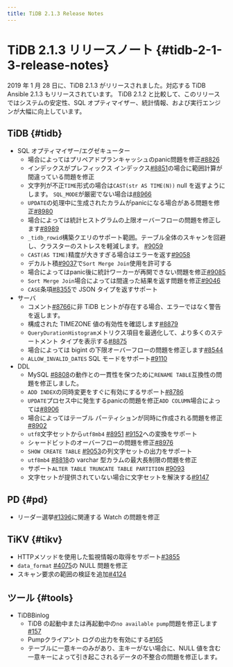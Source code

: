 ```yaml
---
title: TiDB 2.1.3 Release Notes
---
```


# TiDB 2.1.3 リリースノート {#tidb-2-1-3-release-notes}

2019 年 1 月 28 日に、TiDB 2.1.3 がリリースされました。対応する TiDB Ansible 2.1.3 もリリースされています。 TiDB 2.1.2 と比較して、このリリースではシステムの安定性、SQL オプティマイザー、統計情報、および実行エンジンが大幅に向上しています。

## TiDB {#tidb}

-   SQL オプティマイザー/エグゼキューター
    -   場合によってはプリペアドプランキャッシュのpanic問題を修正[#8826](https://github.com/pingcap/tidb/pull/8826)
    -   インデックスがプレフィックス インデックス[#8851](https://github.com/pingcap/tidb/pull/8851)の場合に範囲計算が間違っている問題を修正
    -   文字列が不正`TIME`形式の場合は`CAST(str AS TIME(N))` null を返すようにします。 `SQL_MODE`が厳密でない場合は[#8966](https://github.com/pingcap/tidb/pull/8966)
    -   `UPDATE`の処理中に生成されたカラムがpanicになる場合がある問題を修正[#8980](https://github.com/pingcap/tidb/pull/8980)
    -   場合によっては統計ヒストグラムの上限オーバーフローの問題を修正します[#8989](https://github.com/pingcap/tidb/pull/8989)
    -   `_tidb_rowid`構築クエリのサポート範囲。テーブル全体のスキャンを回避し、クラスターのストレスを軽減します。 [#9059](https://github.com/pingcap/tidb/pull/9059)
    -   `CAST(AS TIME)`精度が大きすぎる場合はエラーを返す[#9058](https://github.com/pingcap/tidb/pull/9058)
    -   デカルト積[#9037](https://github.com/pingcap/tidb/pull/9037)で`Sort Merge Join`使用を許可する
    -   場合によってはpanic後に統計ワーカーが再開できない問題を修正[#9085](https://github.com/pingcap/tidb/pull/9085)
    -   `Sort Merge Join`場合によっては間違った結果を返す問題を修正[#9046](https://github.com/pingcap/tidb/pull/9046)
    -   `CASE`条項[#8355](https://github.com/pingcap/tidb/pull/8355)で JSON タイプを返すサポート
-   サーバ
    -   コメント[#8766](https://github.com/pingcap/tidb/pull/8766)に非 TiDB ヒントが存在する場合、エラーではなく警告を返します。
    -   構成された TIMEZONE 値の有効性を確認します[#8879](https://github.com/pingcap/tidb/pull/8879)
    -   `QueryDurationHistogram`メトリクス項目を最適化して、より多くのステートメント タイプを表示する[#8875](https://github.com/pingcap/tidb/pull/8875)
    -   場合によっては bigint の下限オーバーフローの問題を修正します[#8544](https://github.com/pingcap/tidb/pull/8544)
    -   `ALLOW_INVALID_DATES` SQL モードをサポート[#9110](https://github.com/pingcap/tidb/pull/9110)
-   DDL
    -   MySQL [#8808](https://github.com/pingcap/tidb/pull/8808)の動作との一貫性を保つために`RENAME TABLE`互換性の問題を修正しました。
    -   `ADD INDEX`の同時変更をすぐに有効にするサポート[#8786](https://github.com/pingcap/tidb/pull/8786)
    -   `UPDATE`プロセス中に発生するpanicの問題を修正`ADD COLUMN`場合によっては[#8906](https://github.com/pingcap/tidb/pull/8906)
    -   場合によってはテーブル パーティションが同時に作成される問題を修正[#8902](https://github.com/pingcap/tidb/pull/8902)
    -   `utf8`文字セットから`utf8mb4` [#8951](https://github.com/pingcap/tidb/pull/8951) [#9152](https://github.com/pingcap/tidb/pull/9152)への変換をサポート
    -   シャードビットのオーバーフローの問題を修正[#8976](https://github.com/pingcap/tidb/pull/8976)
    -   `SHOW CREATE TABLE` [#9053](https://github.com/pingcap/tidb/pull/9053)の列文字セットの出力をサポート
    -   `utf8mb4` [#8818](https://github.com/pingcap/tidb/pull/8818)の varchar 型カラムの最大長制限の問題を修正
    -   サポート`ALTER TABLE TRUNCATE TABLE PARTITION` [#9093](https://github.com/pingcap/tidb/pull/9093)
    -   文字セットが提供されていない場合に文字セットを解決する[#9147](https://github.com/pingcap/tidb/pull/9147)

## PD {#pd}

-   リーダー選挙[#1396](https://github.com/pingcap/pd/pull/1396)に関連する Watch の問題を修正

## TiKV {#tikv}

-   HTTPメソッドを使用した監視情報の取得をサポート[#3855](https://github.com/tikv/tikv/pull/3855)
-   `data_format` [#4075](https://github.com/tikv/tikv/pull/4075)の NULL 問題を修正
-   スキャン要求の範囲の検証を追加[#4124](https://github.com/tikv/tikv/pull/4124)

## ツール {#tools}

-   TiDBBinlog
    -   TiDB の起動中または再起動中の`no available pump`問題を修正します[#157](https://github.com/pingcap/tidb-tools/pull/158)
    -   Pumpクライアント ログの出力を有効にする[#165](https://github.com/pingcap/tidb-tools/pull/165)
    -   テーブルに一意キーのみがあり、主キーがない場合に、NULL 値を含む一意キーによって引き起こされるデータの不整合の問題を修正します。

